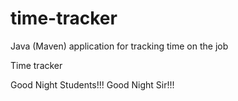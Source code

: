 # time-tracker
Java (Maven) application for tracking time on the job

Time tracker

Good Night Students!!!
Good Night Sir!!!
